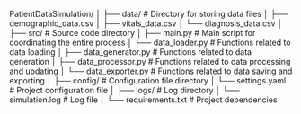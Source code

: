 PatientDataSimulation/
│
├── data/                    # Directory for storing data files
│   ├── demographic_data.csv
│   ├── vitals_data.csv
│   └── diagnosis_data.csv
│
├── src/                     # Source code directory
│   ├── main.py              # Main script for coordinating the entire process
│   ├── data_loader.py       # Functions related to data loading
│   ├── data_generator.py    # Functions related to data generation
│   ├── data_processor.py    # Functions related to data processing and updating
│   └── data_exporter.py     # Functions related to data saving and exporting
│
├── config/                  # Configuration file directory
│   └── settings.yaml        # Project configuration file
│
├── logs/                    # Log directory
│   └── simulation.log       # Log file
│
└── requirements.txt         # Project dependencies
